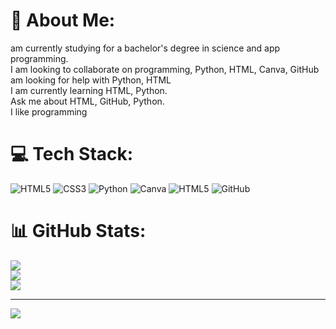 # 💫 About Me:
am currently studying for a bachelor's degree in science and app programming.<br>I am looking to collaborate on programming, Python, HTML, Canva, GitHub<br>am looking for help with Python, HTML<br>I am currently learning HTML, Python.<br>Ask me about HTML, GitHub, Python.<br>I like programming


# 💻 Tech Stack:
![HTML5](https://img.shields.io/badge/html5-%23E34F26.svg?style=for-the-badge&logo=html5&logoColor=white) ![CSS3](https://img.shields.io/badge/css3-%231572B6.svg?style=for-the-badge&logo=css3&logoColor=white) ![Python](https://img.shields.io/badge/python-3670A0?style=for-the-badge&logo=python&logoColor=ffdd54) ![Canva](https://img.shields.io/badge/Canva-%2300C4CC.svg?style=for-the-badge&logo=Canva&logoColor=white) ![HTML5](https://img.shields.io/badge/html5-%23E34F26.svg?style=for-the-badge&logo=html5&logoColor=white) ![GitHub](https://img.shields.io/badge/github-%23121011.svg?style=for-the-badge&logo=github&logoColor=white)
# 📊 GitHub Stats:
![](https://github-readme-stats.vercel.app/api?username=Evelyn-Al9&theme=dark&hide_border=false&include_all_commits=false&count_private=false)<br/>
![](https://github-readme-streak-stats.herokuapp.com/?user=Evelyn-Al9&theme=dark&hide_border=false)<br/>
![](https://github-readme-stats.vercel.app/api/top-langs/?username=Evelyn-Al9&theme=dark&hide_border=false&include_all_commits=false&count_private=false&layout=compact)

---
[![](https://visitcount.itsvg.in/api?id=Evelyn-Al9&icon=0&color=0)](https://visitcount.itsvg.in)

<!-- Proudly created with GPRM ( https://gprm.itsvg.in ) -->